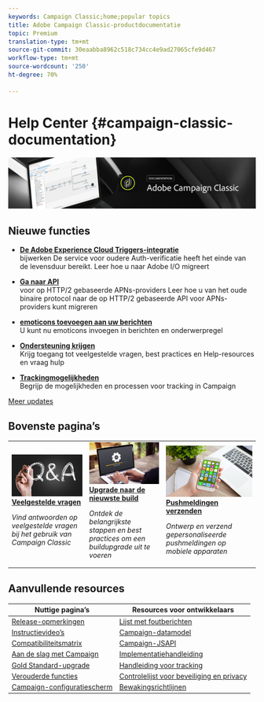 ```yaml
---
keywords: Campaign Classic;home;popular topics
title: Adobe Campaign Classic-productdocumentatie
topic: Premium
translation-type: tm+mt
source-git-commit: 30eaabba8962c518c734cc4e9ad27065cfe9d467
workflow-type: tm+mt
source-wordcount: '250'
ht-degree: 70%

---
```



# Help Center {#campaign-classic-documentation}

![](platform/using/assets/do-not-localize/banner_acc_doc.jpg)

## Nieuwe functies

* **[De Adobe Experience Cloud Triggers-integratie](integrations/using/configuring-adobe-io.md)**<br/> bijwerken De service voor oudere Auth-verificatie heeft het einde van de levensduur bereikt. Leer hoe u naar Adobe I/O migreert

* **[Ga naar API](https://helpx.adobe.com/campaign/kb/migrate-to-apns-http2.html)**<br/> voor op HTTP/2 gebaseerde APNs-providers Leer hoe u van het oude binaire protocol naar de op HTTP/2 gebaseerde API voor APNs-providers kunt migreren

* **[emoticons toevoegen aan uw berichten](delivery/using/defining-the-email-content.md#inserting-emoticons)**<br/> U kunt nu emoticons invoegen in berichten en onderwerpregel

* **[Ondersteuning krijgen](https://helpx.adobe.com/nl/campaign/kb/ac-support.html)**<br/>
Krijg toegang tot veelgestelde vragen, best practices en Help-resources en vraag hulp

* **[Trackingmogelijkheden](https://helpx.adobe.com/nl/campaign/kb/acc-tracking.html)**<br/>
Begrijp de mogelijkheden en processen voor tracking in Campaign

[Meer updates](/help/rn/using/documentation-updates.md)

## Bovenste pagina’s

<table>
<tr>
  <td>
    <a href="platform/using/common-questions.md">
      <img alt="Veelgestelde vragen" src="platform/using/assets/FAQ.png"/>
    </a>
    <div>
      <a href="platform/using/common-questions.md">
    <strong>Veelgestelde vragen</strong>
    </a>
    </div>
    <p>
    <em>Vind antwoorden op veelgestelde vragen bij het gebruik van Campaign Classic</em>
    <p>
  </td>
   <td>
    <a href="production/using/build-upgrade.md">
      <img alt="Buildupgrade" src="platform/using/assets/upgrade.png" />
    </a>
    <div>
      <a href="production/using/build-upgrade.md">
    <strong>Upgrade naar de nieuwste build</strong>
    </a>
    </div>
    <p>
    <em>Ontdek de belangrijkste stappen en best practices om een buildupgrade uit te voeren</em>
    <p>
  </td>
  <td>
    <a href="delivery/using/creating-notifications.md">
       <img alt="Pushmeldingen" src="platform/using/assets/push.png" />
    </a>
    <div>
       <a href="delivery/using/creating-notifications.md">
    <strong>Pushmeldingen verzenden</strong>
    </a>
    </div>
    <p>
    <em>Ontwerp en verzend gepersonaliseerde pushmeldingen op mobiele apparaten</em>
    <p>
  </td>
</tr>
</table>

## Aanvullende resources

| Nuttige pagina’s | Resources voor ontwikkelaars |
|---|---|
| [Release-opmerkingen](/help/rn/using/latest-release.md) | [Lijst met foutberichten](https://docs.adobe.com/content/help/en/campaign-classic/technicalresources/error_messages/error_codes.html) |
| [Instructievideo’s](https://experienceleague.adobe.com/docs/campaign-classic-learn/tutorials/overview.html) | [Campaign-datamodel](configuration/using/about-data-model.md) |
| [Compatibiliteitsmatrix](rn/using/compatibility-matrix.md) | [Campaign-JSAPI](https://docs.adobe.com/content/help/en/campaign-classic/technicalresources/api/p-1.html) |
| [Aan de slag met Campaign](platform/using/about-adobe-campaign-classic.md) | [Implementatiehandleiding](https://helpx.adobe.com/nl/campaign/kb/acc-implementation.html) |
| [Gold Standard-upgrade](https://helpx.adobe.com/nl/campaign/kb/gold-standard.html) | [Handleiding voor tracking](https://helpx.adobe.com/nl/campaign/kb/acc-tracking.html) |
| [Verouderde functies](rn/using/deprecated-features.md) | [Controlelijst voor beveiliging en privacy](https://helpx.adobe.com/nl/campaign/kb/acc-security.html) |
| [Campaign-configuratiescherm](https://experienceleague.adobe.com/docs/control-panel/using/control-panel-home.html) | [Bewakingsrichtlijnen](production/using/monitoring-guidelines.md) |
